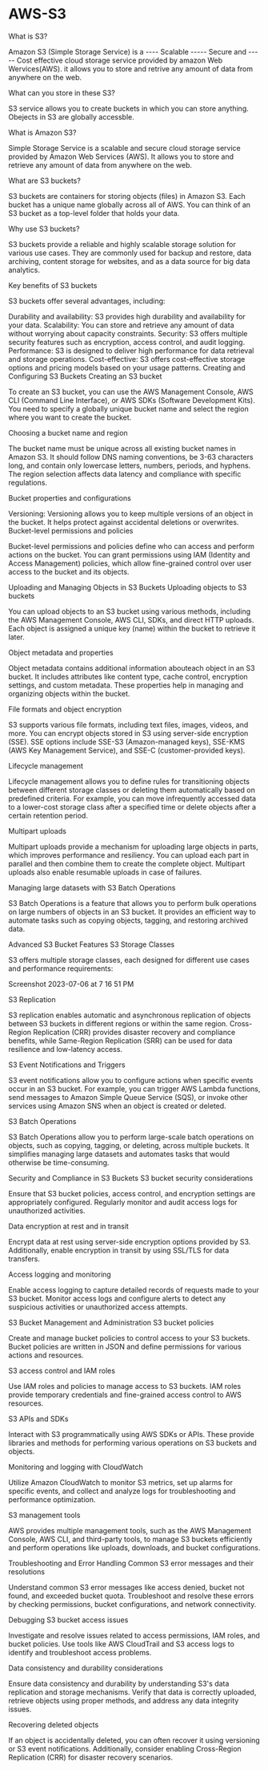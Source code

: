 # AWS-S3

What is S3?

Amazon S3 (Simple Storage Service) is a
---- Scalable
----- Secure and
----- Cost effective
 cloud storage service provided by amazon Web Wervices(AWS).
 it allows you to store and retrive any amount of data from anywhere on the web.



 What can you store in these S3?

 S3 service allows you to create buckets in which you can store anything.
Obejects in S3 are globally accessble.


What is Amazon S3?

Simple Storage Service is a scalable and secure cloud storage service provided by Amazon Web Services (AWS). It allows you to store and retrieve any amount of data from anywhere on the web.

What are S3 buckets?

S3 buckets are containers for storing objects (files) in Amazon S3. Each bucket has a unique name globally across all of AWS. You can think of an S3 bucket as a top-level folder that holds your data.

Why use S3 buckets?

S3 buckets provide a reliable and highly scalable storage solution for various use cases. They are commonly used for backup and restore, data archiving, content storage for websites, and as a data source for big data analytics.

Key benefits of S3 buckets

S3 buckets offer several advantages, including:

Durability and availability: S3 provides high durability and availability for your data.
Scalability: You can store and retrieve any amount of data without worrying about capacity constraints.
Security: S3 offers multiple security features such as encryption, access control, and audit logging.
Performance: S3 is designed to deliver high performance for data retrieval and storage operations.
Cost-effective: S3 offers cost-effective storage options and pricing models based on your usage patterns.
Creating and Configuring S3 Buckets
Creating an S3 bucket

To create an S3 bucket, you can use the AWS Management Console, AWS CLI (Command Line Interface), or AWS SDKs (Software Development Kits). You need to specify a globally unique bucket name and select the region where you want to create the bucket.

Choosing a bucket name and region

The bucket name must be unique across all existing bucket names in Amazon S3. It should follow DNS naming conventions, be 3-63 characters long, and contain only lowercase letters, numbers, periods, and hyphens. The region selection affects data latency and compliance with specific regulations.

Bucket properties and configurations

Versioning: Versioning allows you to keep multiple versions of an object in the bucket. It helps protect against accidental deletions or overwrites.
Bucket-level permissions and policies

Bucket-level permissions and policies define who can access and perform actions on the bucket. You can grant permissions using IAM (Identity and Access Management) policies, which allow fine-grained control over user access to the bucket and its objects.

Uploading and Managing Objects in S3 Buckets
Uploading objects to S3 buckets

You can upload objects to an S3 bucket using various methods, including the AWS Management Console, AWS CLI, SDKs, and direct HTTP uploads. Each object is assigned a unique key (name) within the bucket to retrieve it later.

Object metadata and properties

Object metadata contains additional information abouteach object in an S3 bucket. It includes attributes like content type, cache control, encryption settings, and custom metadata. These properties help in managing and organizing objects within the bucket.

File formats and object encryption

S3 supports various file formats, including text files, images, videos, and more. You can encrypt objects stored in S3 using server-side encryption (SSE). SSE options include SSE-S3 (Amazon-managed keys), SSE-KMS (AWS Key Management Service), and SSE-C (customer-provided keys).

Lifecycle management

Lifecycle management allows you to define rules for transitioning objects between different storage classes or deleting them automatically based on predefined criteria. For example, you can move infrequently accessed data to a lower-cost storage class after a specified time or delete objects after a certain retention period.

Multipart uploads

Multipart uploads provide a mechanism for uploading large objects in parts, which improves performance and resiliency. You can upload each part in parallel and then combine them to create the complete object. Multipart uploads also enable resumable uploads in case of failures.

Managing large datasets with S3 Batch Operations

S3 Batch Operations is a feature that allows you to perform bulk operations on large numbers of objects in an S3 bucket. It provides an efficient way to automate tasks such as copying objects, tagging, and restoring archived data.

Advanced S3 Bucket Features
S3 Storage Classes

S3 offers multiple storage classes, each designed for different use cases and performance requirements:

Screenshot 2023-07-06 at 7 16 51 PM

S3 Replication

S3 replication enables automatic and asynchronous replication of objects between S3 buckets in different regions or within the same region. Cross-Region Replication (CRR) provides disaster recovery and compliance benefits, while Same-Region Replication (SRR) can be used for data resilience and low-latency access.

S3 Event Notifications and Triggers

S3 event notifications allow you to configure actions when specific events occur in an S3 bucket. For example, you can trigger AWS Lambda functions, send messages to Amazon Simple Queue Service (SQS), or invoke other services using Amazon SNS when an object is created or deleted.

S3 Batch Operations

S3 Batch Operations allow you to perform large-scale batch operations on objects, such as copying, tagging, or deleting, across multiple buckets. It simplifies managing large datasets and automates tasks that would otherwise be time-consuming.

Security and Compliance in S3 Buckets
S3 bucket security considerations

Ensure that S3 bucket policies, access control, and encryption settings are appropriately configured. Regularly monitor and audit access logs for unauthorized activities.

Data encryption at rest and in transit

Encrypt data at rest using server-side encryption options provided by S3. Additionally, enable encryption in transit by using SSL/TLS for data transfers.

Access logging and monitoring

Enable access logging to capture detailed records of requests made to your S3 bucket. Monitor access logs and configure alerts to detect any suspicious activities or unauthorized access attempts.

S3 Bucket Management and Administration
S3 bucket policies

Create and manage bucket policies to control access to your S3 buckets. Bucket policies are written in JSON and define permissions for various actions and resources.

S3 access control and IAM roles

Use IAM roles and policies to manage access to S3 buckets. IAM roles provide temporary credentials and fine-grained access control to AWS resources.

S3 APIs and SDKs

Interact with S3 programmatically using AWS SDKs or APIs. These provide libraries and methods for performing various operations on S3 buckets and objects.

Monitoring and logging with CloudWatch

Utilize Amazon CloudWatch to monitor S3 metrics, set up alarms for specific events, and collect and analyze logs for troubleshooting and performance optimization.

S3 management tools

AWS provides multiple management tools, such as the AWS Management Console, AWS CLI, and third-party tools, to manage S3 buckets efficiently and perform operations like uploads, downloads, and bucket configurations.

Troubleshooting and Error Handling
Common S3 error messages and their resolutions

Understand common S3 error messages like access denied, bucket not found, and exceeded bucket quota. Troubleshoot and resolve these errors by checking permissions, bucket configurations, and network connectivity.

Debugging S3 bucket access issues

Investigate and resolve issues related to access permissions, IAM roles, and bucket policies. Use tools like AWS CloudTrail and S3 access logs to identify and troubleshoot access problems.

Data consistency and durability considerations

Ensure data consistency and durability by understanding S3's data replication and storage mechanisms. Verify that data is correctly uploaded, retrieve objects using proper methods, and address any data integrity issues.

Recovering deleted objects

If an object is accidentally deleted, you can often recover it using versioning or S3 event notifications. Additionally, consider enabling Cross-Region Replication (CRR) for disaster recovery scenarios.

